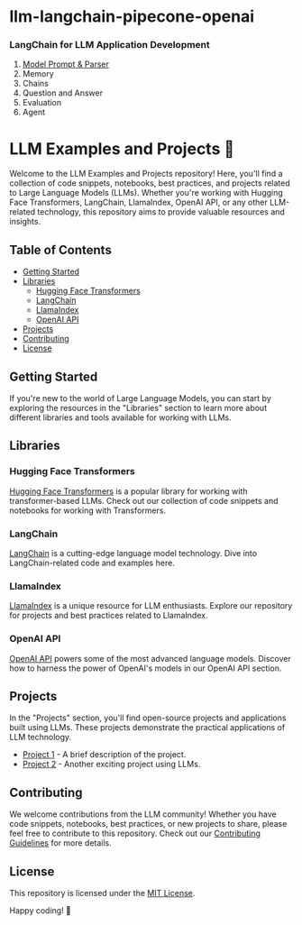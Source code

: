 # llm-langchain-pipecone-openai




### LangChain for LLM Application Development
1. [Model Prompt & Parser]()
2. Memory
3. Chains
4. Question and Answer
5. Evaluation
6. Agent

# LLM Examples and Projects 🚀

Welcome to the LLM Examples and Projects repository! Here, you'll find a collection of code snippets, notebooks, best practices, and projects related to Large Language Models (LLMs). Whether you're working with Hugging Face Transformers, LangChain, LlamaIndex, OpenAI API, or any other LLM-related technology, this repository aims to provide valuable resources and insights.

## Table of Contents
- [Getting Started](#getting-started)
- [Libraries](#libraries)
  - [Hugging Face Transformers](#hugging-face-transformers)
  - [LangChain](#langchain)
  - [LlamaIndex](#llamaindex)
  - [OpenAI API](#openai-api)
- [Projects](#projects)
- [Contributing](#contributing)
- [License](#license)

## Getting Started

If you're new to the world of Large Language Models, you can start by exploring the resources in the "Libraries" section to learn more about different libraries and tools available for working with LLMs.

## Libraries

### Hugging Face Transformers

[Hugging Face Transformers](https://github.com/huggingface/transformers) is a popular library for working with transformer-based LLMs. Check out our collection of code snippets and notebooks for working with Transformers.

### LangChain

[LangChain](https://github.com/langchain/langchain) is a cutting-edge language model technology. Dive into LangChain-related code and examples here.

### LlamaIndex

[LlamaIndex](https://github.com/llamaindex/llamaindex) is a unique resource for LLM enthusiasts. Explore our repository for projects and best practices related to LlamaIndex.

### OpenAI API

[OpenAI API](https://github.com/openai/openai-api) powers some of the most advanced language models. Discover how to harness the power of OpenAI's models in our OpenAI API section.

## Projects

In the "Projects" section, you'll find open-source projects and applications built using LLMs. These projects demonstrate the practical applications of LLM technology.

- [Project 1](link-to-project1) - A brief description of the project.
- [Project 2](link-to-project2) - Another exciting project using LLMs.

## Contributing

We welcome contributions from the LLM community! Whether you have code snippets, notebooks, best practices, or new projects to share, please feel free to contribute to this repository. Check out our [Contributing Guidelines](CONTRIBUTING.md) for more details.

## License

This repository is licensed under the [MIT License](LICENSE.md).

Happy coding! 🚀
